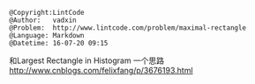 ```
@Copyright:LintCode
@Author:   vadxin
@Problem:  http://www.lintcode.com/problem/maximal-rectangle
@Language: Markdown
@Datetime: 16-07-20 09:15
```

 和Largest Rectangle in Histogram 一个思路 
 http://www.cnblogs.com/felixfang/p/3676193.html